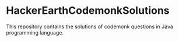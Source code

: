 # HackerEarthCodemonkSolutions
This repository contains the solutions of codemonk questions in Java programming language.
